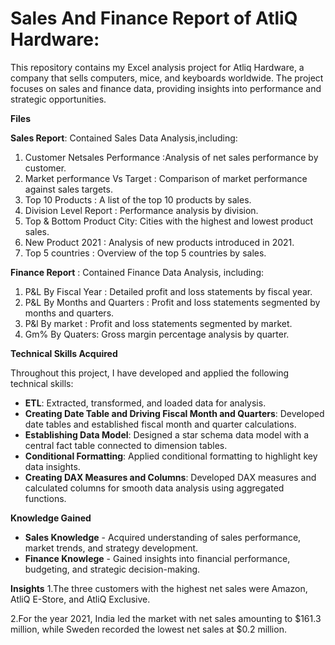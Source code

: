 # Sales And Finance Report of AtliQ Hardware:
This repository contains my Excel analysis project for Atliq Hardware, a company that sells computers, mice, and keyboards worldwide. The project focuses on sales and finance data, providing insights into performance and strategic opportunities.

**Files**

**Sales Report**: Contained Sales Data Analysis,including:
1. Customer Netsales Performance :Analysis of net sales performance by customer.
2. Market performance Vs Target : Comparison of market performance against sales targets.
3. Top 10 Products : A list of the top 10 products by sales.
4. Division Level Report : Performance analysis by division.
5. Top & Bottom Product City: Cities with the highest and lowest product sales.
6. New Product 2021 : Analysis of new products introduced in 2021.
7. Top 5 countries : Overview of the top 5 countries by sales.

**Finance Report** : Contained Finance Data Analysis, including:
1. P&L By Fiscal Year : Detailed profit and loss statements by fiscal year.
2. P&L By Months and Quarters : Profit and loss statements segmented by months and quarters.
3. P&l By market : Profit and loss statements segmented by market.
4. Gm% By Quaters: Gross margin percentage analysis by quarter.

**Technical Skills Acquired**

Throughout this project, I have developed and applied the following technical skills:
- **ETL**: Extracted, transformed, and loaded data for analysis.
- **Creating Date Table and Driving Fiscal Month and Quarters**: Developed date tables and established fiscal month and quarter calculations.
- **Establishing Data Model**: Designed a star schema data model with a central fact table connected to dimension tables.
- **Conditional Formatting**: Applied conditional formatting to highlight key data insights.
- **Creating DAX Measures and Columns**: Developed DAX measures and calculated columns for smooth data analysis using aggregated functions.

**Knowledge Gained**

- **Sales Knowledge** - Acquired understanding of sales performance, market trends, and strategy development.
- **Finance Knowlege** - Gained insights into financial performance, budgeting, and strategic decision-making.

**Insights**
1.The three customers with the highest net sales were Amazon, AtliQ E-Store, and AtliQ Exclusive.

2.For the year 2021, India led the market with net sales amounting to $161.3 million, while Sweden recorded the lowest net sales at $0.2 million.













 
 




